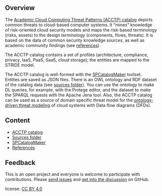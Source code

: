 ## Overview

The [Academic Cloud Computing Threat Patterns (ACCTP) catalog](catalog/) depicts common threats to cloud-based computer systems.
It “mines” knowledge of risk-oriented cloud security models and maps the risk-based terminology (risks, assets) 
to the design terminology (components, flows, threats).
It is based on the data of common security knowledge sources, as well as academic community findings
(see [references](references.md)).

The ACCTP catalog contains a set of profiles (architecture, compliance, privacy, IaaS, PaaS, SaaS, cloud storage); 
the entities are mapped to the STRIDE model.

The ACCTP catalog is well-formed with the [SPCatalogMaker](https://github.com/nets4geeks/SPCatalogMaker) toolset.
Entities are saved as JSON files. There is an OWL ontology and RDF dataset of the catalog data 
(see [sources folder](https://github.com/nets4geeks/SPCatalogMaker/tree/master/catalogs/acctp/catalog)).
You can use the ontology to make DL queries, for example, with the Protege editor,
and the dataset to make the SPARQL requests with the Apache Jena tool.
Also, the ACCTP catalog can be used as a source of domain specific threat model for 
the [ontology-driven threat modeling](https://owasp.org/www-project-ontology-driven-threat-modeling-framework/) 
of cloud systems with Data flow diagrams (DFDs).

## Content

* [ACCTP catalog](catalog/)
* [Sources folder](https://github.com/nets4geeks/SPCatalogMaker/tree/master/catalogs/acctp/catalog)
* [SPCatalogMaker](https://github.com/nets4geeks/SPCatalogMaker)
* [References](references.md)

## Feedback

This is an open project and everyone is welcome to participate with contributions.
Please [send issues](https://github.com/nets4geeks/SPCatalogMaker/issues) 
and [get into the discussion](https://github.com/nets4geeks/SPCatalogMaker/discussions/1)
on GitHub.


license: [CC BY 4.0](http://creativecommons.org/licenses/by/4.0/)
